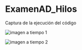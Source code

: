 # ExamenAD_Hilos
Captura de la ejecución del código

![imagen a tiempo 1](https://user-images.githubusercontent.com/66568293/178617208-adba6777-b1d7-4559-93f4-f0a73bc447fc.png)


![imagen a tiempo 2](https://user-images.githubusercontent.com/66568293/178617217-e6762e1d-ba51-4bd7-8029-5d90694fd069.png)
